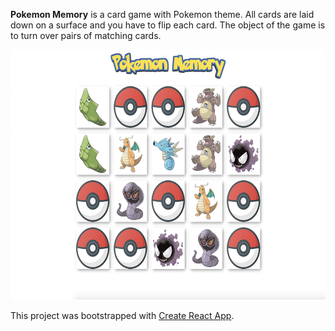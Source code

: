 **Pokemon Memory** is a card game with Pokemon theme. All cards are laid down on a surface and you have to flip each card. 
The object of the game is to turn over pairs of matching cards.

<p align="center">
  <img src="src/assets/cover.png" alt="Screenshot of app" height="400">
</p>

This project was bootstrapped with [Create React App](https://github.com/facebook/create-react-app).

